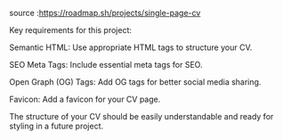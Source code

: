source :https://roadmap.sh/projects/single-page-cv

Key requirements for this project:

Semantic HTML: Use appropriate HTML tags to structure your CV.

SEO Meta Tags: Include essential meta tags for SEO.

Open Graph (OG) Tags: Add OG tags for better social media sharing.

Favicon: Add a favicon for your CV page.

The structure of your CV should be easily understandable and ready for styling in a future project.
